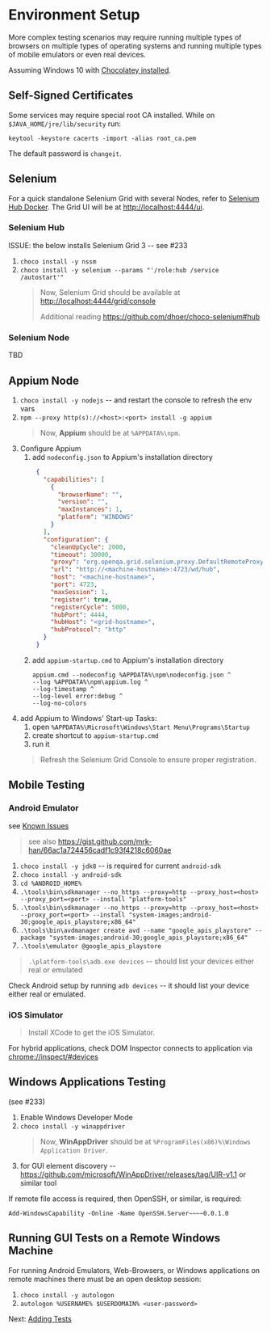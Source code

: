 # Environment Setup

More complex testing scenarios may require running multiple types of browsers
on multiple types of operating systems and running multiple types of mobile
emulators or even real devices.

Assuming Windows 10 with [Chocolatey installed](https://docs.chocolatey.org/en-us/choco/setup).

## Self-Signed Certificates

Some services may require special root CA installed. While
on `$JAVA_HOME/jre/lib/security` run:

```
keytool -keystore cacerts -import -alias root_ca.pem
```

The default password is `changeit`.

## Selenium

For a quick standalone Selenium Grid with several Nodes, refer
to [Selenium Hub Docker](selenium-hub-docker.yml). The Grid UI will be
at <http://localhost:4444/ui>.

### Selenium Hub

ISSUE: the below installs Selenium Grid 3 -- see #233

1. `choco install -y nssm`
2. `choco install -y selenium --params "'/role:hub /service /autostart'"`
   >
   > Now, Selenium Grid should be available
   at <http://localhost:4444/grid/console>
   >
   > Additional reading <https://github.com/dhoer/choco-selenium#hub>

### Selenium Node

TBD

## Appium Node

1. `choco install -y nodejs` -- and restart the console to refresh the env vars
2. `npm --proxy http(s)://<host>:<port> install -g appium`
   >
   > Now, **Appium** should be at `%APPDATA%\npm`.
3. Configure Appium
    1. add `nodeconfig.json` to Appium's installation directory
       ```json
        {
          "capabilities": [
            {
              "browserName": "",
              "version": "",
              "maxInstances": 1,
              "platform": "WINDOWS"
            }
          ],
          "configuration": {
            "cleanUpCycle": 2000,
            "timeout": 30000,
            "proxy": "org.openqa.grid.selenium.proxy.DefaultRemoteProxy",
            "url": "http://<machine-hostname>:4723/wd/hub",
            "host": "<machine-hostname>",
            "port": 4723,
            "maxSession": 1,
            "register": true,
            "registerCycle": 5000,
            "hubPort": 4444,
            "hubHost": "<grid-hostname>",
            "hubProtocol": "http"
          }
        }
       ```
    2. add `appium-startup.cmd` to Appium's installation directory
       ```shell
       appium.cmd --nodeconfig %APPDATA%\npm\nodeconfig.json ^
       --log %APPDATA%\npm\appium.log ^
       --log-timestamp ^
       --log-level error:debug ^
       --log-no-colors
       ```
4. add Appium to Windows' Start-up Tasks:
    1. open `%APPDATA%\Microsoft\Windows\Start Menu\Programs\Startup`
    2. create shortcut to `appium-startup.cmd`
    3. run it
   >
   > Refresh the Selenium Grid Console to ensure proper registration.

## Mobile Testing

### Android Emulator

>
see [Known Issues](https://github.com/QA-Automation-Starter/qa-automation/blob/main/docs/KNOWN-ISSUES.md)
> see also <https://gist.github.com/mrk-han/66ac1a724456cadf1c93f4218c6060ae>

1. `choco install -y jdk8` -- is required for current `android-sdk`
2. `choco install -y android-sdk`
3. `cd %ANDROID_HOME%`
4. `.\tools\bin\sdkmanager --no_https --proxy=http --proxy_host=<host> --proxy_port=<port>
   --install "platform-tools"`
5. `.\tools\bin\sdkmanager --no_https --proxy=http --proxy_host=<host> --proxy_port=<port>
   --install "system-images;android-30;google_apis_playstore;x86_64"`
6. `.\tools\bin\avdmanager create avd --name "google_apis_playstore"
   --package "system-images;android-30;google_apis_playstore;x86_64"`
7. `.\tools\emulator @google_apis_playstore`

> `.\platform-tools\adb.exe devices` -- should list your devices either real or
> emulated

Check Android setup by running `adb devices` -- it should list your device
either real or emulated.

### iOS Simulator

> Install XCode to get the iOS Simulator.

For hybrid applications, check DOM Inspector connects to application
via <chrome://inspect/#devices>

## Windows Applications Testing

(see #233)

1. Enable Windows Developer Mode
2. `choco install -y winappdriver`
   >
   > Now, **WinAppDriver** should be
   > at `%ProgramFiles(x86)%\Windows Application Driver`.
3. for GUI element discovery --
   <https://github.com/microsoft/WinAppDriver/releases/tag/UIR-v1.1> or similar
   tool

If remote file access is required, then OpenSSH, or similar, is required:

`Add-WindowsCapability -Online -Name OpenSSH.Server~~~~0.0.1.0`

## Running GUI Tests on a Remote Windows Machine

For running Android Emulators, Web-Browsers, or Windows applications
on remote machines there must be an open desktop session:

1. `choco install -y autologon`
2. `autologon %USERNAME% $USERDOMAIN% <user-password>`

Next: [Adding Tests](adding-tests.html)

